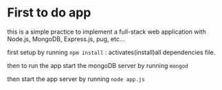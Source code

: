 # First to do app

this is a simple practice to implement a full-stack web application with Node.js, MongoDB, Express.js, pug, etc...

first setup by running
` npm install `   : activates(install)all dependencies file.

then to run the app
start the mongoDB server by running
`
mongod
`

then start the app server by running
`
node app.js
`
